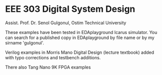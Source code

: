 # EEE 303 Digital System Design
Assist. Prof. Dr. Senol Gulgonul, Ostim Technical University 

These examples have been tested in EDAplayground Icarus simulator. You can search for a published copy in EDAplayground by file name or by my sirname 'gulgonul'. 

Verilog examples in Morris Mano Digital Design (lecture textbook) added with typo corrections and testbench additions.

There also Tang Nano 9K FPGA examples

